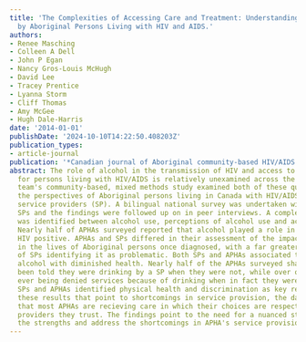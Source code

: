 ```yaml
---
title: 'The Complexities of Accessing Care and Treatment: Understanding Alcohol Use
  by Aboriginal Persons Living with HIV and AIDS.'
authors:
- Renee Masching
- Colleen A Dell
- John P Egan
- Nancy Gros-Louis McHugh
- David Lee
- Tracey Prentice
- Lyanna Storm
- Cliff Thomas
- Amy McGee
- Hugh Dale-Harris
date: '2014-01-01'
publishDate: '2024-10-10T14:22:50.408203Z'
publication_types:
- article-journal
publication: '*Canadian journal of Aboriginal community-based HIV/AIDS research*'
abstract: The role of alcohol in the transmission of HIV and access to health services
  for persons living with HIV/AIDS is relatively unexamined across the globe. Our
  team's community-based, mixed methods study examined both of these questions from
  the perspectives of Aboriginal persons living in Canada with HIV/AIDS (APHA) and
  service providers (SP). A bilingual national survey was undertaken with APHAs and
  SPs and the findings were followed up on in peer interviews. A complex relationship
  was identified between alcohol use, perceptions of alcohol use and access to services.
  Nearly half of APHAs surveyed reported that alcohol played a role in their becoming
  HIV positive. APHAs and SPs differed in their assessment of the impact of alcohol
  in the lives of Aboriginal persons once diagnosed, with a far greater proportion
  of SPs identifying it as problematic. Both SPs and APHAs associated the misuse of
  alcohol with diminished health. Nearly half of the APHAs surveyed shared they had
  been told they were drinking by a SP when they were not, while over one-third reported
  ever being denied services because of drinking when in fact they were not. Both
  SPs and APHAs identified physical health and discrimination as key reasons. Notwithstanding
  these results that point to shortcomings in service provision, the data also reveal
  that most APHAs are recieving care in which their choices are respected and from
  providers they trust. The findings point to the need for a nuanced strategy to solidify
  the strengths and address the shortcomings in APHA's service provision.
---
```

